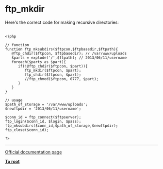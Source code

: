 # ftp_mkdir



Here&apos;s the correct code for making recursive directories:<br><br>

```
<?php

// function
function ftp_mksubdirs($ftpcon,$ftpbasedir,$ftpath){
   @ftp_chdir($ftpcon, $ftpbasedir); // /var/www/uploads
   $parts = explode('/',$ftpath); // 2013/06/11/username
   foreach($parts as $part){
      if(!@ftp_chdir($ftpcon, $part)){
         ftp_mkdir($ftpcon, $part);
         ftp_chdir($ftpcon, $part);
         //ftp_chmod($ftpcon, 0777, $part);
      }
   }
}

// usage
$path_of_storage = '/var/www/uploads';
$newftpdir = '2013/06/11/username';

$conn_id = ftp_connect($ftpserver);
ftp_login($conn_id, $login, $pass);
ftp_mksubdirs($conn_id,$path_of_storage,$newftpdir);
ftp_close($conn_id);

?>
```
  

---

[Official documentation page](https://www.php.net/manual/en/function.ftp-mkdir.php)

**[To root](/README.md)**